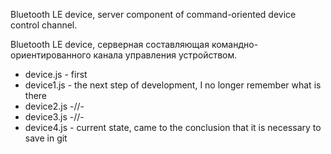 Bluetooth LE device, server component of command-oriented device control channel.

Bluetooth LE device, серверная составляющая командно-ориентированного канала управления устройством.

- device.js - first
- device1.js - the next step of development, I no longer remember what is there
- device2.js -//-
- device3.js -//-
- device4.js - current state, came to the conclusion that it is necessary to save in git
